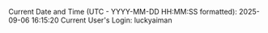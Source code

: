 Current Date and Time (UTC - YYYY-MM-DD HH:MM:SS formatted): 2025-09-06 16:15:20
Current User's Login: luckyaiman
